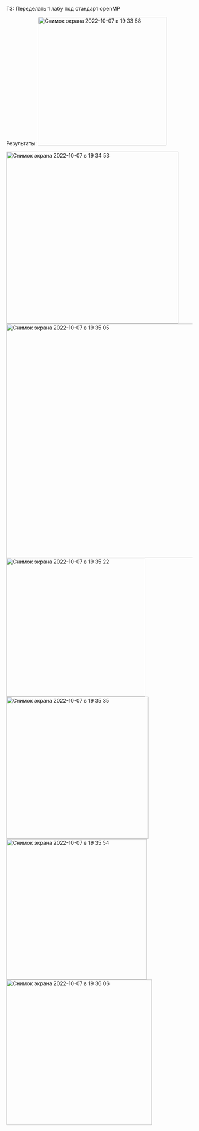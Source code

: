 ТЗ: Переделать 1 лабу под стандарт openMP

Результаты: 
<img width="347" alt="Снимок экрана 2022-10-07 в 19 33 58" src="https://user-images.githubusercontent.com/75227915/194554427-929b4063-2a81-444d-9025-846846021ea0.png">

<img width="465" alt="Снимок экрана 2022-10-07 в 19 34 53" src="https://user-images.githubusercontent.com/75227915/194554720-bdf5e174-a6d5-4bc7-81ef-6150da84e447.png">

<img width="632" alt="Снимок экрана 2022-10-07 в 19 35 05" src="https://user-images.githubusercontent.com/75227915/194554772-ed8f5021-b860-4830-a8f1-787df772a67a.png">

<img width="375" alt="Снимок экрана 2022-10-07 в 19 35 22" src="https://user-images.githubusercontent.com/75227915/194554851-85634602-9b9a-487e-bc34-53968bf9e2a7.png">

<img width="384" alt="Снимок экрана 2022-10-07 в 19 35 35" src="https://user-images.githubusercontent.com/75227915/194554898-b69f5c28-cc13-44a5-abca-a55ce0e7e5e8.png">

<img width="380" alt="Снимок экрана 2022-10-07 в 19 35 54" src="https://user-images.githubusercontent.com/75227915/194554979-13a91d39-b9f9-43c9-898e-c768d8272a5b.png">

<img width="393" alt="Снимок экрана 2022-10-07 в 19 36 06" src="https://user-images.githubusercontent.com/75227915/194555015-843db07d-5058-46e4-8c93-e7b86e139093.png">
